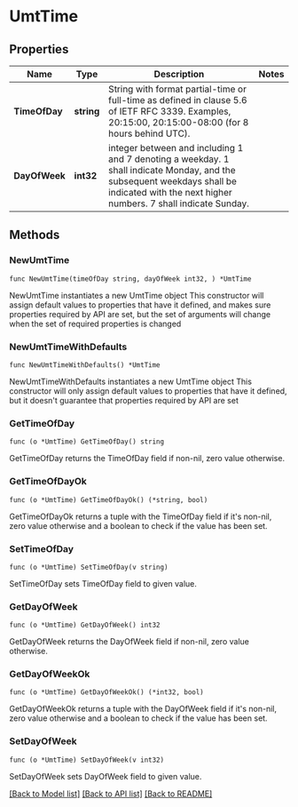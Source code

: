 # UmtTime

## Properties

Name | Type | Description | Notes
------------ | ------------- | ------------- | -------------
**TimeOfDay** | **string** | String with format partial-time or full-time as defined in clause 5.6 of IETF RFC 3339. Examples, 20:15:00, 20:15:00-08:00 (for 8 hours behind UTC). | 
**DayOfWeek** | **int32** | integer between and including 1 and 7 denoting a weekday. 1 shall indicate Monday, and the subsequent weekdays  shall be indicated with the next higher numbers. 7 shall indicate Sunday.  | 

## Methods

### NewUmtTime

`func NewUmtTime(timeOfDay string, dayOfWeek int32, ) *UmtTime`

NewUmtTime instantiates a new UmtTime object
This constructor will assign default values to properties that have it defined,
and makes sure properties required by API are set, but the set of arguments
will change when the set of required properties is changed

### NewUmtTimeWithDefaults

`func NewUmtTimeWithDefaults() *UmtTime`

NewUmtTimeWithDefaults instantiates a new UmtTime object
This constructor will only assign default values to properties that have it defined,
but it doesn't guarantee that properties required by API are set

### GetTimeOfDay

`func (o *UmtTime) GetTimeOfDay() string`

GetTimeOfDay returns the TimeOfDay field if non-nil, zero value otherwise.

### GetTimeOfDayOk

`func (o *UmtTime) GetTimeOfDayOk() (*string, bool)`

GetTimeOfDayOk returns a tuple with the TimeOfDay field if it's non-nil, zero value otherwise
and a boolean to check if the value has been set.

### SetTimeOfDay

`func (o *UmtTime) SetTimeOfDay(v string)`

SetTimeOfDay sets TimeOfDay field to given value.


### GetDayOfWeek

`func (o *UmtTime) GetDayOfWeek() int32`

GetDayOfWeek returns the DayOfWeek field if non-nil, zero value otherwise.

### GetDayOfWeekOk

`func (o *UmtTime) GetDayOfWeekOk() (*int32, bool)`

GetDayOfWeekOk returns a tuple with the DayOfWeek field if it's non-nil, zero value otherwise
and a boolean to check if the value has been set.

### SetDayOfWeek

`func (o *UmtTime) SetDayOfWeek(v int32)`

SetDayOfWeek sets DayOfWeek field to given value.



[[Back to Model list]](../README.md#documentation-for-models) [[Back to API list]](../README.md#documentation-for-api-endpoints) [[Back to README]](../README.md)


